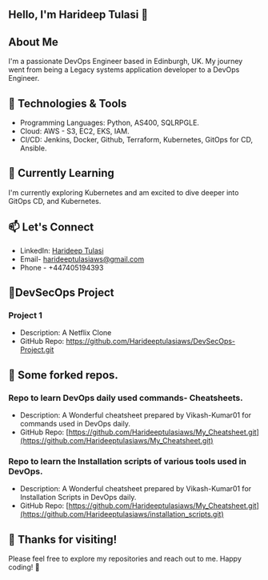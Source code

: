 ## Hello, I'm Harideep Tulasi 👋

## About Me
I'm a passionate DevOps Engineer based in Edinburgh, UK. My journey went from being a Legacy systems application developer to a DevOps Engineer.

## 🔧 Technologies & Tools
- Programming Languages: Python, AS400, SQLRPGLE.
- Cloud: AWS - S3, EC2, EKS, IAM.
- CI/CD: Jenkins, Docker, Github, Terraform, Kubernetes, GitOps for CD, Ansible.

## 🌱 Currently Learning
I'm currently exploring Kubernetes and am excited to dive deeper into GitOps CD, and Kubernetes.

## 📫 Let's Connect
- LinkedIn: [Harideep Tulasi](https://www.linkedin.com/in/Haritul)
- Email- harideeptulasiaws@gmail.com
- Phone - +447405194393

## 📂DevSecOps Project
### Project 1
- Description: A Netflix Clone
- GitHub Repo: https://github.com/Harideeptulasiaws/DevSecOps-Project.git
  
## 📂 Some forked repos.
### Repo to learn DevOps daily used commands- Cheatsheets.
- Description: A Wonderful cheatsheet prepared by Vikash-Kumar01 for commands used in DevOps daily.
- GitHub Repo: [https://github.com/Harideeptulasiaws/My_Cheatsheet.git](https://github.com/Harideeptulasiaws/My_Cheatsheet.git)

### Repo to learn the Installation scripts of various tools used in DevOps.
- Description: A Wonderful cheatsheet prepared by Vikash-Kumar01 for Installation Scripts in DevOps daily.
- GitHub Repo: [https://github.com/Harideeptulasiaws/My_Cheatsheet.git](https://github.com/Harideeptulasiaws/installation_scripts.git)

## 🎉 Thanks for visiting!
Please feel free to explore my repositories and reach out to me. Happy coding! 🚀
